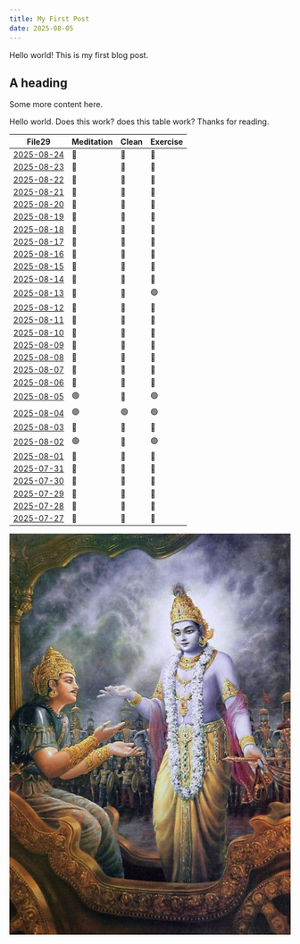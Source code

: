 ```yaml
---
title: My First Post
date: 2025-08-05
---
```


Hello world! This is my first blog post.

## A heading

Some more content here.

Hello world. Does this work?
does this table work? Thanks for reading.

|File29|Meditation|Clean|Exercise|
|---|---|---|---|
|[2025-08-24](app://obsidian.md/Journey/2025-08-24.md)|🔴|🔴|🔴|
|[2025-08-23](app://obsidian.md/Journey/2025-08-23.md)|🔴|🔴|🔴|
|[2025-08-22](app://obsidian.md/Journey/2025-08-22.md)|🔴|🔴|🔴|
|[2025-08-21](app://obsidian.md/Journey/2025-08-21.md)|🔴|🔴|🔴|
|[2025-08-20](app://obsidian.md/Journey/2025-08-20.md)|🔴|🔴|🔴|
|[2025-08-19](app://obsidian.md/Journey/2025-08-19.md)|🔴|🔴|🔴|
|[2025-08-18](app://obsidian.md/Journey/2025-08-18.md)|🔴|🔴|🔴|
|[2025-08-17](app://obsidian.md/Journey/2025-08-17.md)|🔴|🔴|🔴|
|[2025-08-16](app://obsidian.md/Journey/2025-08-16.md)|🔴|🔴|🔴|
|[2025-08-15](app://obsidian.md/Journey/2025-08-15.md)|🔴|🔴|🔴|
|[2025-08-14](app://obsidian.md/Journey/2025-08-14.md)|🔴|🔴|🔴|
|[2025-08-13](app://obsidian.md/Journey/2025-08-13.md)|🔴|🔴|🟢|
|[2025-08-12](app://obsidian.md/Journey/2025-08-12.md)|🔴|🔴|🔴|
|[2025-08-11](app://obsidian.md/Journey/2025-08-11.md)|🔴|🔴|🔴|
|[2025-08-10](app://obsidian.md/Journey/2025-08-10.md)|🔴|🔴|🔴|
|[2025-08-09](app://obsidian.md/Journey/2025-08-09.md)|🔴|🔴|🔴|
|[2025-08-08](app://obsidian.md/Journey/2025-08-08.md)|🔴|🔴|🔴|
|[2025-08-07](app://obsidian.md/Journey/2025-08-07.md)|🔴|🔴|🔴|
|[2025-08-06](app://obsidian.md/Journey/2025-08-06.md)|🔴|🔴|🔴|
|[2025-08-05](app://obsidian.md/Journey/2025-08-05.md)|🟢|🔴|🟢|
|[2025-08-04](app://obsidian.md/Journey/2025-08-04.md)|🟢|🟢|🟢|
|[2025-08-03](app://obsidian.md/Journey/2025-08-03.md)|🔴|🔴|🔴|
|[2025-08-02](app://obsidian.md/Journey/2025-08-02.md)|🟢|🔴|🟢|
|[2025-08-01](app://obsidian.md/Journey/2025-08-01.md)|🔴|🔴|🔴|
|[2025-07-31](app://obsidian.md/Journey/2025-07-31.md)|🔴|🔴|🔴|
|[2025-07-30](app://obsidian.md/Journey/2025-07-30.md)|🔴|🔴|🔴|
|[2025-07-29](app://obsidian.md/Journey/2025-07-29.md)|🔴|🔴|🔴|
|[2025-07-28](app://obsidian.md/Journey/2025-07-28.md)|🔴|🔴|🔴|
|[2025-07-27](app://obsidian.md/Journey/2025-07-27.md)|🔴|🔴|🔴|

![Test](/assets/images/krishna.jpg)